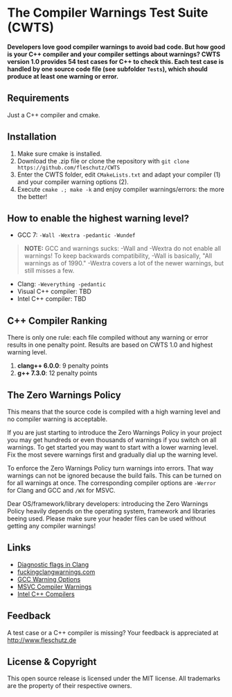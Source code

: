 The Compiler Warnings Test Suite (CWTS)
=======================================

**Developers love good compiler warnings to avoid bad code. But how good is your C++ compiler and your compiler settings about warnings? CWTS version 1.0 provides 54 test cases for C++ to check this. Each test case is handled by one source code file (see subfolder `Tests`), which should produce at least one warning or error.**

Requirements
------------
Just a C++ compiler and cmake. 

Installation 
-------------
1. Make sure cmake is installed.
2. Download the .zip file or clone the repository with `git clone https://github.com/fleschutz/CWTS`
3. Enter the CWTS folder, edit `CMakeLists.txt` and adapt your compiler (1) and your compiler warning options (2).
4. Execute `cmake .; make -k` and enjoy compiler warnings/errors: the more the better! 

How to enable the highest warning level?
----------------------------------------
* GCC 7: `-Wall -Wextra -pedantic -Wundef`
> **NOTE:** GCC and warnings sucks: -Wall and -Wextra do not enable all warnings! To keep backwards compatibility, -Wall is basically, "All warnings as of 1990." -Wextra covers a lot of the newer warnings, but still misses a few.

* Clang: `-Weverything -pedantic`
* Visual C++ compiler: TBD
* Intel C++ compiler: TBD

C++ Compiler Ranking 
--------------------
There is only one rule: each file compiled without any warning or error results in one penalty point. Results are based on CWTS 1.0 and highest warning level.

1. **clang++ 6.0.0**: 9 penalty points
2. **g++ 7.3.0**: 12 penalty points

The Zero Warnings Policy
------------------------
This means that the source code is compiled with a high warning level and no compiler warning is acceptable.

If you are just starting to introduce the Zero Warnings Policy in your project you may get hundreds or even thousands of warnings if you switch on all warnings. To get started you may want to start with a lower warning level. Fix the most severe warnings first and gradually dial up the warning level.

To enforce the Zero Warnings Policy turn warnings into errors. That way warnings can not be ignored because the build fails. This can be turned on for all warnings at once. The corresponding compiler options are `-Werror` for Clang and GCC and `/WX` for MSVC.

Dear OS/framework/library developers: introducing the Zero Warnings Policy heavily depends on the operating system, framework and libraries beeing used. Please make sure your header files can be used without getting any compiler warnings!

Links
-----
* [Diagnostic flags in Clang](https://clang.llvm.org/docs/DiagnosticsReference.html)
* [fuckingclangwarnings.com](http://fuckingclangwarnings.com)
* [GCC Warning Options](https://gcc.gnu.org/onlinedocs/gcc/Warning-Options.html)
* [MSVC Compiler Warnings](https://docs.microsoft.com/en-us/cpp/error-messages/compiler-warnings/compiler-warnings-by-compiler-version)
* [Intel C++ Compilers](https://software.intel.com/en-us/c-compilers)

Feedback
---------
A test case or a C++ compiler is missing? Your feedback is appreciated at http://www.fleschutz.de

License & Copyright
-------------------
This open source release is licensed under the MIT license. All trademarks are the property of their respective owners.
